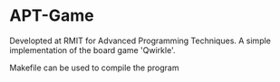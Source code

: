 # APT-Game
Developted at RMIT for Advanced Programming Techniques. A simple implementation of the board game 'Qwirkle'.

Makefile can be used to compile the program
